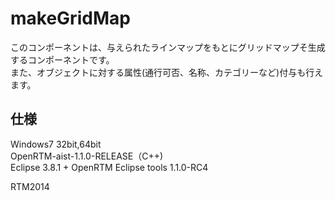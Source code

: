makeGridMap
=================
このコンポーネントは、与えられたラインマップをもとにグリッドマップそ生成するコンポーネントです。  
また、オブジェクトに対する属性(通行可否、名称、カテゴリーなど)付与も行えます。

仕様
--------
Windows7 32bit,64bit  
OpenRTM-aist-1.1.0-RELEASE（C++)  
Eclipse 3.8.1 + OpenRTM Eclipse tools 1.1.0-RC4

RTM2014
